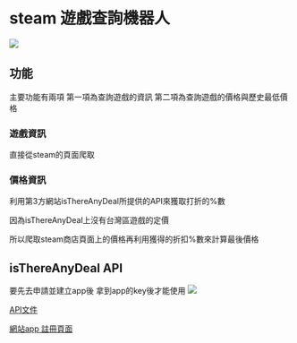 # steam 遊戲查詢機器人

![](https://i.imgur.com/m2UBMj2.png)
## 功能 
主要功能有兩項
第一項為查詢遊戲的資訊
第二項為查詢遊戲的價格與歷史最低價格

### 遊戲資訊
直接從steam的頁面爬取

### 價格資訊
利用第3方網站isThereAnyDeal所提供的API來獲取打折的%數

因為isThereAnyDeal上沒有台灣區遊戲的定價

所以爬取steam商店頁面上的價格再利用獲得的折扣%數來計算最後價格

## isThereAnyDeal API
要先去申請並建立app後 拿到app的key後才能使用
![](https://i.imgur.com/VPEp2X8.jpg)


[API文件](https://itad.docs.apiary.io/#)

[網站app 註冊頁面](https://new.isthereanydeal.com/apps/create/)

